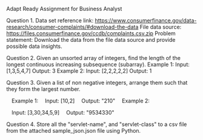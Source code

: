 Adapt Ready Assignment for Business Analyst


Question 1. Data set reference link: https://www.consumerfinance.gov/data-research/consumer-complaints/#download-the-data
File data source: https://files.consumerfinance.gov/ccdb/complaints.csv.zip 
Problem statement:
Download the data from the file data source and provide possible data insights.

Question 2. Given an unsorted array of integers, find the length of the longest continuous increasing subsequence (subarray). 
Example 1:
Input: [1,3,5,4,7]
Output: 3 
Example 2:
Input: [2,2,2,2,2]
Output: 1

Question 3. Given a list of non negative integers, arrange them such that they form the largest number.
 
 Example 1:
 Input: [10,2]
 Output: "210"
 Example 2:
 
 Input: [3,30,34,5,9]
 Output: "9534330"

Question 4. Store all the "servlet-name", and "servlet-class" to a csv file from the attached sample_json.json file using Python.


